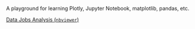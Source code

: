 A playground for learning Plotly, Jupyter Notebook, matplotlib, pandas, etc.

[Data Jobs Analysis  (`nbviewer`)](https://nbviewer.jupyter.org/github/nikolovdeyan/Job_Market_Trends_Bulgaria/blob/master/workbooks/Data_Jobs_Analysis.ipynb)

